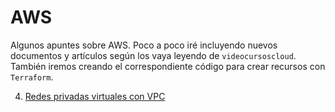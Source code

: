 # AWS
Algunos apuntes sobre AWS. Poco a poco iré incluyendo nuevos documentos y artículos según los vaya leyendo de `videocursoscloud`. También iremos creando el correspondiente código para crear recursos con `Terraform`.

4. [Redes privadas virtuales con VPC](04-redes-privadas-virtuales-con-vpc/README.md)